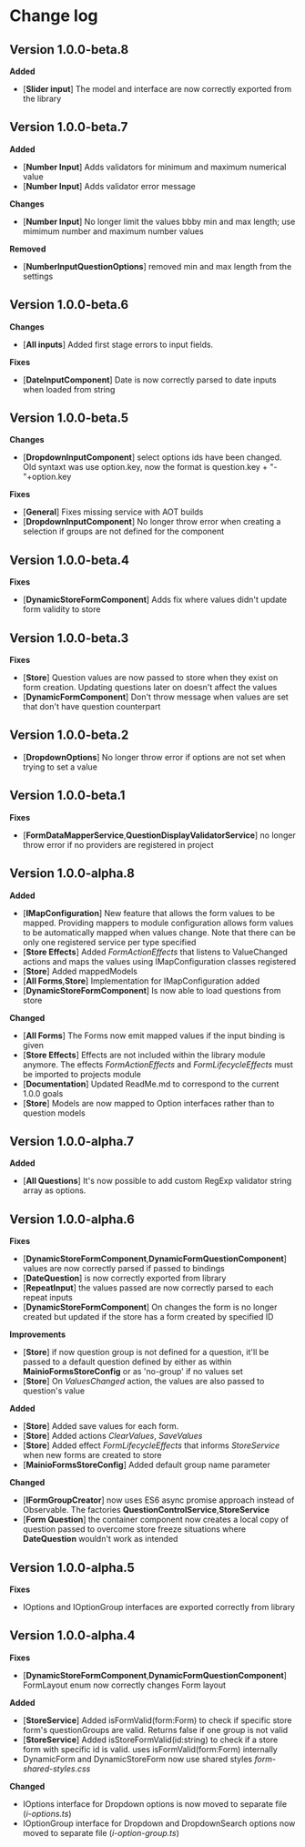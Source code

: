 # Change log

## Version 1.0.0-beta.8

**Added**

- [**Slider input**] The model and interface are now correctly exported from the library

## Version 1.0.0-beta.7

**Added**

- [**Number Input**] Adds validators for minimum and maximum numerical value
- [**Number Input**] Adds validator error message

**Changes**

- [**Number Input**] No longer limit the values bbby min and max length; use mimimum number and maximum number values

**Removed**

- [**NumberInputQuestionOptions**] removed min and max length from the settings

## Version 1.0.0-beta.6

**Changes**

- [**All inputs**] Added first stage errors to input fields.

**Fixes**

- [**DateInputComponent**] Date is now correctly parsed to date inputs when loaded from string

## Version 1.0.0-beta.5

**Changes**

- [**DropdownInputComponent**] select options ids have been changed. Old syntaxt was use option.key, now the format is question.key + "-"+option.key

**Fixes**

- [**General**] Fixes missing service with AOT builds
- [**DropdownInputComponent**] No longer throw error when creating a selection if groups are not defined for the component

## Version 1.0.0-beta.4

**Fixes**

- [**DynamicStoreFormComponent**] Adds fix where values didn't update form validity to store

## Version 1.0.0-beta.3

**Fixes**

- [**Store**] Question values are now passed to store when they exist on form creation. Updating questions later on doesn't affect the values
- [**DynamicFormComponent**] Don't throw message when values are set that don't have question counterpart

## Version 1.0.0-beta.2

- [**DropdownOptions**] No longer throw error if options are not set when trying to set a value

## Version 1.0.0-beta.1

**Fixes**

- [**FormDataMapperService**,**QuestionDisplayValidatorService**] no longer throw error if no providers are registered in project

## Version 1.0.0-alpha.8

**Added**

- [**IMapConfiguration**] New feature that allows the form values to be mapped. Providing mappers to module configuration allows form values to be automatically mapped when values change. Note that there can be only one registered service per type specified
- [**Store Effects**] Added _FormActionEffects_ that listens to ValueChanged actions and maps the values using IMapConfiguration classes registered
- [**Store**] Added mappedModels
- [**All Forms**,**Store**] Implementation for IMapConfiguration added
- [**DynamicStoreFormComponent**] Is now able to load questions from store

**Changed**

- [**All Forms**] The Forms now emit mapped values if the input binding is given
- [**Store Effects**] Effects are not included within the library module anymore. The effects _FormActionEffects_ and _FormLifecycleEffects_ must be imported to projects module
- [**Documentation**] Updated ReadMe.md to correspond to the current 1.0.0 goals
- [**Store**] Models are now mapped to Option interfaces rather than to question models

## Version 1.0.0-alpha.7

**Added**

- [**All Questions**] It's now possible to add custom RegExp validator string array as options.

## Version 1.0.0-alpha.6

**Fixes**

- [**DynamicStoreFormComponent**,**DynamicFormQuestionComponent**] values are now correctly parsed if passed to bindings
- [**DateQuestion**] is now correctly exported from library
- [**RepeatInput**] the values passed are now correctly parsed to each repeat inputs
- [**DynamicStoreFormComponent**] On changes the form is no longer created but updated if the store has a form created by specified ID

**Improvements**

- [**Store**] if now question group is not defined for a question, it'll be passed to a default question defined by either as within **MainioFormsStoreConfig** or as 'no-group' if no values set
- [**Store**] On _ValuesChanged_ action, the values are also passed to question's value

**Added**

- [**Store**] Added save values for each form.
- [**Store**] Added actions _ClearValues_, _SaveValues_
- [**Store**] Added effect _FormLifecycleEffects_ that informs _StoreService_ when new forms are created to store
- [**MainioFormsStoreConfig**] Added default group name parameter

**Changed**

- [**IFormGroupCreator**] now uses ES6 async promise approach instead of Observable. The factories **QuestionControlService**,**StoreService**
- [**Form Question**] the container component now creates a local copy of question passed to overcome store freeze situations where **DateQuestion** wouldn't work as intended

## Version 1.0.0-alpha.5

**Fixes**

- IOptions and IOptionGroup interfaces are exported correctly from library

## Version 1.0.0-alpha.4

**Fixes**

- [**DynamicStoreFormComponent**,**DynamicFormQuestionComponent**] FormLayout enum now correctly changes Form layout

**Added**

- [**StoreService**] Added isFormValid(form:Form) to check if specific store form's questionGroups are valid. Returns false if one group is not valid
- [**StoreService**] Added isStoreFormValid(id:string) to check if a store form with specific id is valid. uses isFormValid(form:Form) internally
- DynamicForm and DynamicStoreForm now use shared styles _form-shared-styles.css_

**Changed**

- IOptions interface for Dropdown options is now moved to separate file (_i-options.ts_)
- IOptionGroup interface for Dropdown and DropdownSearch options now moved to separate file (_i-option-group.ts_)
